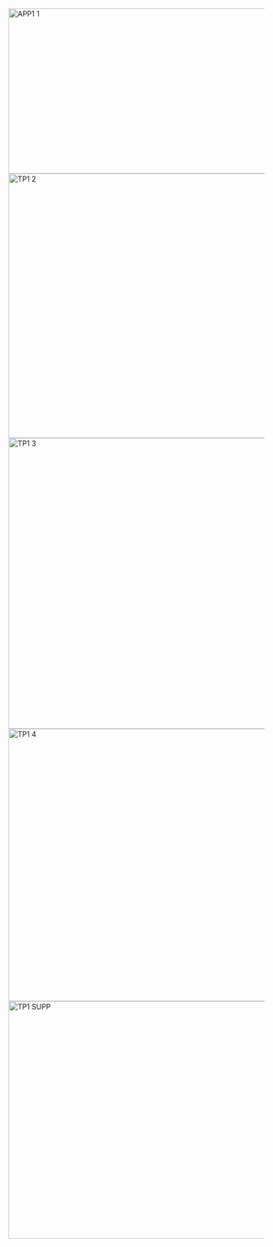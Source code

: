 <img width="1918" height="325" alt="APP1 1" src="https://github.com/user-attachments/assets/52968f2b-4a41-42f5-8914-5233bc3defd2" />
<img width="1918" height="520" alt="TP1 2" src="https://github.com/user-attachments/assets/4b5901c6-4974-4c26-8e12-652a81cc540c" />
<img width="1912" height="572" alt="TP1 3" src="https://github.com/user-attachments/assets/d8afe7a2-cd64-4b70-b0ef-8a88858b0c2b" />
<img width="1918" height="536" alt="TP1 4" src="https://github.com/user-attachments/assets/3ab13293-a522-460d-9315-2b2eff80c842" />
<img width="1918" height="467" alt="TP1 SUPP" src="https://github.com/user-attachments/assets/3d098845-00ea-4c58-9e0a-cfb36fc907f9" />
